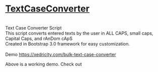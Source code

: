 <h1><a href="https://xedricity.com">TextCaseConverter</a></h1>
<br/>
Text Case Converter Script
<br/>
This script converts entered texts by the user in ALL CAPS, small caps, Capital Caps, and rAnDom cApS
<br/>
Created in Bootstrap 3.0 framework for easy customization.
<br/>
<br/>
Demo <a href="https://xedricity.com/bulk-text-case-converter">https://xedricity.com/bulk-text-case-converter</a>
<p>Above is a working demo. Check out</p>
